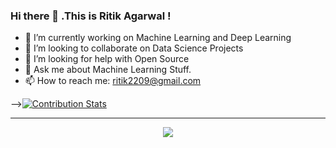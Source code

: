 ### Hi there 👋 .This is Ritik Agarwal !

- 🔭 I’m currently working on Machine Learning and Deep Learning
- 👯 I’m looking to collaborate on Data Science Projects
- 🤔 I’m looking for help with Open Source
- 💬 Ask me about Machine Learning Stuff.
- 📫 How to reach me: ritik2209@gmail.com

-->[![Contribution Stats](https://github-contribution-stats.vercel.app/api/?username=ritik2209)](https://github.com/ritik2209/github-contribution-stats/)

---
<p align="center">
  <img align="center" src="https://github-readme-stats.vercel.app/api/top-langs/?username=ritik2209&layout=compact)](https://github.com/anuraghazra/github-readme-stats" />
</p>
